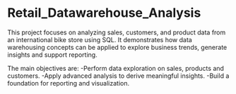 # Retail_Datawarehouse_Analysis
This project focuses on analyzing sales, customers, and product data from an international bike store using SQL.
It demonstrates how data warehousing concepts can be applied to explore business trends, generate insights and support reporting.

The main objectives are:
  -Perform data exploration on sales, products and customers.
  -Apply advanced analysis to derive meaningful insights.
  -Build a foundation for reporting and visualization.
